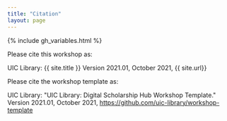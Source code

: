 ```yaml
---
title: "Citation"
layout: page
---
```


{% include gh_variables.html %}

Please cite this workshop as:

UIC Library: {{ site.title }}  Version
2021.01, October 2021, {{ site.url}}

Please cite the workshop template as:

UIC Library: "UIC Library: Digital Scholarship Hub Workshop Template." 
Version 2021.01, October 2021, https://github.com/uic-library/workshop-template